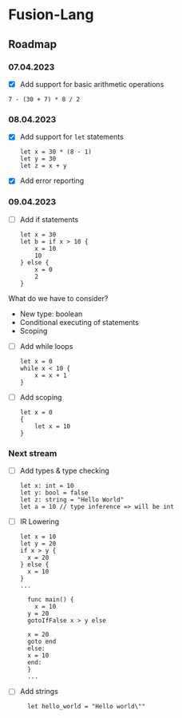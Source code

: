 # Fusion-Lang

## Roadmap

### 07.04.2023

- [x] Add support for basic arithmetic operations

```
7 - (30 + 7) * 8 / 2
```

### 08.04.2023

- [x] Add support for `let` statements
    ```
    let x = 30 * (8 - 1)
    let y = 30
    let z = x + y
    ```
- [x] Add error reporting

### 09.04.2023

- [ ] Add if statements
    ```
    let x = 30 
    let b = if x > 10 {
        x = 10
        10
    } else {
        x = 0
        2
    }

    ```

What do we have to consider?

- New type: boolean
- Conditional executing of statements
- Scoping

- [ ] Add while loops
    ```
    let x = 0
    while x < 10 {
        x = x + 1
    }
    ```

- [ ] Add scoping
    ```
    let x = 0
    {
        let x = 10
    }
    ```

### Next stream

- [ ] Add types & type checking
    ```
    let x: int = 10
    let y: bool = false
    let z: string = "Hello World"
    let a = 10 // type inference => will be int
    ```

- [ ] IR Lowering
    ```
    let x = 10
    let y = 20
    if x > y {
      x = 20
    } else {
      x = 10
    }
    ...
  ```

  ```
    func main() {
      x = 10
    y = 20
    gotoIfFalse x > y else
  
    x = 20
    goto end
    else: 
    x = 10
    end:
    }
    ...
  ```
- [ ] Add strings
  ```
    let hello_world = "Hello world\""
  ```